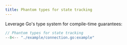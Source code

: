 ```yaml
---
title: Phantom types for state tracking
---
```


Leverage Go's type system for compile-time guarantees:

```go title="example/connection.go"
// Phantom types for state tracking
--8<-- "./example/connection.go:example"
```